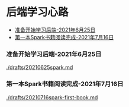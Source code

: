 # 后端学习心路

<!-- @import "[TOC]" {cmd="toc" depthFrom=3 depthTo=6 orderedList=false} -->

<!-- code_chunk_output -->

- [准备开始学习后端-2021年6月25日](#准备开始学习后端-2021年6月25日)
- [第一本Spark书籍阅读完成-2021年7月16日](#第一本spark书籍阅读完成-2021年7月16日)

<!-- /code_chunk_output -->

### 准备开始学习后端-2021年6月25日
[./drafts/20210625spark.md](./drafts/20210625spark.md)

### 第一本Spark书籍阅读完成-2021年7月16日
[./drafts/20210716spark-first-book.md](./drafts/20210716spark-first-book.md)
